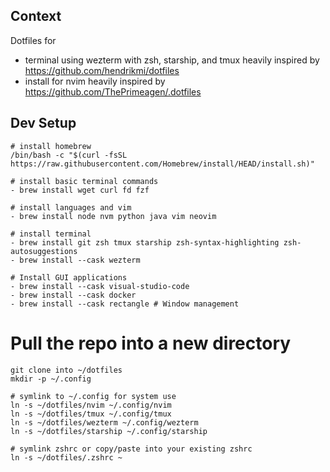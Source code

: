 ## Context
Dotfiles for 
- terminal using wezterm with zsh, starship, and tmux heavily inspired by https://github.com/hendrikmi/dotfiles
- install for nvim heavily inspired by https://github.com/ThePrimeagen/.dotfiles

## Dev Setup
```
# install homebrew
/bin/bash -c "$(curl -fsSL https://raw.githubusercontent.com/Homebrew/install/HEAD/install.sh)"

# install basic terminal commands
- brew install wget curl fd fzf

# install languages and vim
- brew install node nvm python java vim neovim 

# install terminal
- brew install git zsh tmux starship zsh-syntax-highlighting zsh-autosuggestions
- brew install --cask wezterm

# Install GUI applications
- brew install --cask visual-studio-code
- brew install --cask docker
- brew install --cask rectangle # Window management
```


# Pull the repo into a new directory
```
git clone into ~/dotfiles
mkdir -p ~/.config

# symlink to ~/.config for system use
ln -s ~/dotfiles/nvim ~/.config/nvim
ln -s ~/dotfiles/tmux ~/.config/tmux
ln -s ~/dotfiles/wezterm ~/.config/wezterm
ln -s ~/dotfiles/starship ~/.config/starship

# symlink zshrc or copy/paste into your existing zshrc
ln -s ~/dotfiles/.zshrc ~
```